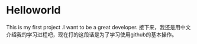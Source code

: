 # Helloworld
This is my first project .I want  to be a great developer.
接下来，我还是用中文介绍我的学习进程吧，现在打的这段话是为了学习使用github的基本操作。
